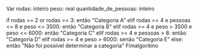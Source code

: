 Var
rodas: inteiro
peso: real
quantidade_de_pessoas: inteiro

if rodas == 2 or rodas == 3:
então "Categoria A"
elif rodas == 4 e pessoas <= 8 e peso <= 3500:
então "Categoria B"
elif rodas >= 4 e peso > 3500 e peso <= 6000:
então "Categoria C"
elif rodas >= 4 e pessoas > 8:
então "Categoria D"
elif rodas >= 4 e peso > 6000:
senão "Categoria E"
else:
então "Não foi possível determinar a categoria"
Fimalgoritmo
